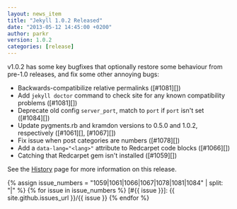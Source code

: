 ```yaml
---
layout: news_item
title: "Jekyll 1.0.2 Released"
date: "2013-05-12 14:45:00 +0200"
author: parkr
version: 1.0.2
categories: [release]
---
```


v1.0.2 has some key bugfixes that optionally restore some behaviour from pre-1.0
releases, and fix some other annoying bugs:

* Backwards-compatibilize relative permalinks ([#1081][])
* Add `jekyll doctor` command to check site for any known compatibility problems ([#1081][])
* Deprecate old config `server_port`, match to `port` if `port` isn't set ([#1084][])
* Update pygments.rb and kramdon versions to 0.5.0 and 1.0.2, respectively ([#1061][], [#1067][])
* Fix issue when post categories are numbers ([#1078][])
* Add a `data-lang="<lang>"` attribute to Redcarpet code blocks ([#1066][])
* Catching that Redcarpet gem isn't installed ([#1059][])

See the [History][] page for more information on this release.

{% assign issue_numbers = "1059|1061|1066|1067|1078|1081|1084" | split: "|" %}
{% for issue in issue_numbers %}
[#{{ issue }}]: {{ site.github.issues_url }}/{{ issue }}
{% endfor %}

[History]: /docs/history/#102__20130512
